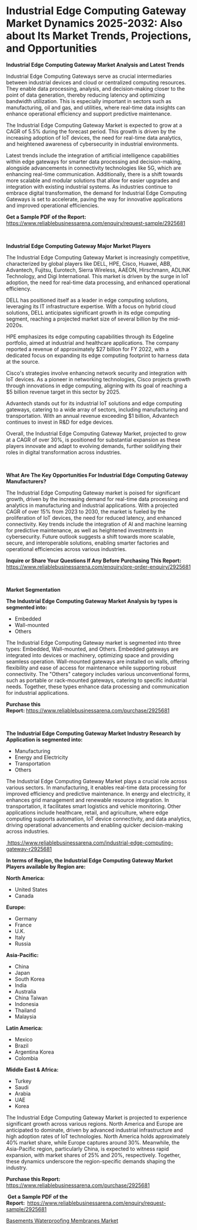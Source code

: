 <p><h1>Industrial Edge Computing Gateway Market Dynamics 2025-2032: Also about Its Market Trends, Projections, and Opportunities</h1></p><p><strong>Industrial Edge Computing Gateway Market Analysis and Latest Trends</strong></p>
<p><p>Industrial Edge Computing Gateways serve as crucial intermediaries between industrial devices and cloud or centralized computing resources. They enable data processing, analysis, and decision-making closer to the point of data generation, thereby reducing latency and optimizing bandwidth utilization. This is especially important in sectors such as manufacturing, oil and gas, and utilities, where real-time data insights can enhance operational efficiency and support predictive maintenance.</p><p>The Industrial Edge Computing Gateway Market is expected to grow at a CAGR of 5.5% during the forecast period. This growth is driven by the increasing adoption of IoT devices, the need for real-time data analytics, and heightened awareness of cybersecurity in industrial environments. </p><p>Latest trends include the integration of artificial intelligence capabilities within edge gateways for smarter data processing and decision-making, alongside advancements in connectivity technologies like 5G, which are enhancing real-time communication. Additionally, there is a shift towards more scalable and modular solutions that allow for easier upgrades and integration with existing industrial systems. As industries continue to embrace digital transformation, the demand for Industrial Edge Computing Gateways is set to accelerate, paving the way for innovative applications and improved operational efficiencies.</p></p>
<p><strong>Get a Sample PDF of the Report:&nbsp;</strong> <a href="https://www.reliablebusinessarena.com/enquiry/request-sample/2925681?utm_campaign=2819&utm_medium=2&utm_source=Github&utm_content=ia&utm_term=12032025&utm_id=industrial-edge-computing-gateway">https://www.reliablebusinessarena.com/enquiry/request-sample/2925681</a></p>
<p>&nbsp;</p>
<p><strong>Industrial Edge Computing Gateway Major Market Players</strong></p>
<p><p>The Industrial Edge Computing Gateway Market is increasingly competitive, characterized by global players like DELL, HPE, Cisco, Huawei, ABB, Advantech, Fujitsu, Eurotech, Sierra Wireless, AAEON, Hirschmann, ADLINK Technology, and Digi International. This market is driven by the surge in IoT adoption, the need for real-time data processing, and enhanced operational efficiency.</p><p>DELL has positioned itself as a leader in edge computing solutions, leveraging its IT infrastructure expertise. With a focus on hybrid cloud solutions, DELL anticipates significant growth in its edge computing segment, reaching a projected market size of several billion by the mid-2020s. </p><p>HPE emphasizes its edge computing capabilities through its Edgeline portfolio, aimed at industrial and healthcare applications. The company reported a revenue of approximately $27 billion for FY 2022, with a dedicated focus on expanding its edge computing footprint to harness data at the source.</p><p>Cisco's strategies involve enhancing network security and integration with IoT devices. As a pioneer in networking technologies, Cisco projects growth through innovations in edge computing, aligning with its goal of reaching a $5 billion revenue target in this sector by 2025. </p><p>Advantech stands out for its industrial IoT solutions and edge computing gateways, catering to a wide array of sectors, including manufacturing and transportation. With an annual revenue exceeding $1 billion, Advantech continues to invest in R&D for edge devices. </p><p>Overall, the Industrial Edge Computing Gateway Market, projected to grow at a CAGR of over 30%, is positioned for substantial expansion as these players innovate and adapt to evolving demands, further solidifying their roles in digital transformation across industries.</p></p>
<p>&nbsp;</p>
<p><strong>What Are The Key Opportunities For Industrial Edge Computing Gateway Manufacturers?</strong></p>
<p><p>The Industrial Edge Computing Gateway market is poised for significant growth, driven by the increasing demand for real-time data processing and analytics in manufacturing and industrial applications. With a projected CAGR of over 15% from 2023 to 2030, the market is fueled by the proliferation of IoT devices, the need for reduced latency, and enhanced connectivity. Key trends include the integration of AI and machine learning for predictive maintenance, as well as heightened investments in cybersecurity. Future outlook suggests a shift towards more scalable, secure, and interoperable solutions, enabling smarter factories and operational efficiencies across various industries.</p></p>
<p><strong>Inquire or Share Your Questions If Any Before Purchasing This Report:</strong> <a href="https://www.reliablebusinessarena.com/enquiry/pre-order-enquiry/2925681?utm_campaign=2819&utm_medium=2&utm_source=Github&utm_content=ia&utm_term=12032025&utm_id=industrial-edge-computing-gateway">https://www.reliablebusinessarena.com/enquiry/pre-order-enquiry/2925681</a></p>
<p>&nbsp;</p>
<p><strong>Market Segmentation</strong></p>
<p><strong>The Industrial Edge Computing Gateway Market Analysis by types is segmented into:</strong></p>
<p><ul><li>Embedded</li><li>Wall-mounted</li><li>Others</li></ul></p>
<p><p>The Industrial Edge Computing Gateway market is segmented into three types: Embedded, Wall-mounted, and Others. Embedded gateways are integrated into devices or machinery, optimizing space and providing seamless operation. Wall-mounted gateways are installed on walls, offering flexibility and ease of access for maintenance while supporting robust connectivity. The "Others" category includes various unconventional forms, such as portable or rack-mounted gateways, catering to specific industrial needs. Together, these types enhance data processing and communication for industrial applications.</p></p>
<p><strong>Purchase this Report:&nbsp;</strong><a href="https://www.reliablebusinessarena.com/purchase/2925681?utm_campaign=2819&utm_medium=2&utm_source=Github&utm_content=ia&utm_term=12032025&utm_id=industrial-edge-computing-gateway">https://www.reliablebusinessarena.com/purchase/2925681</a></p>
<p>&nbsp;</p>
<p><strong>The Industrial Edge Computing Gateway Market Industry Research by Application is segmented into:</strong></p>
<p><ul><li>Manufacturing</li><li>Energy and Electricity</li><li>Transportation</li><li>Others</li></ul></p>
<p><p>The Industrial Edge Computing Gateway Market plays a crucial role across various sectors. In manufacturing, it enables real-time data processing for improved efficiency and predictive maintenance. In energy and electricity, it enhances grid management and renewable resource integration. In transportation, it facilitates smart logistics and vehicle monitoring. Other applications include healthcare, retail, and agriculture, where edge computing supports automation, IoT device connectivity, and data analytics, driving operational advancements and enabling quicker decision-making across industries.</p></p>
<p><a href="https://www.reliablebusinessarena.com/industrial-edge-computing-gateway-r2925681?utm_campaign=2819&utm_medium=2&utm_source=Github&utm_content=ia&utm_term=12032025&utm_id=industrial-edge-computing-gateway">&nbsp;https://www.reliablebusinessarena.com/industrial-edge-computing-gateway-r2925681</a></p>
<p><strong>In terms of Region, the Industrial Edge Computing Gateway Market Players available by Region are:</strong></p>
<p>
    <p> <strong> North America: </strong>
        <ul>
            <li>United States</li>
            <li>Canada</li>
        </ul>
        </p> 
    <p> <strong> Europe: </strong>
        <ul>
            <li>Germany</li>
            <li>France</li>
            <li>U.K.</li>
            <li>Italy</li>
            <li>Russia</li>
        </ul>
        </p> 
    <p> <strong> Asia-Pacific: </strong>
        <ul>
            <li>China</li>
            <li>Japan</li>
            <li>South Korea</li>
            <li>India</li>
            <li>Australia</li>
            <li>China Taiwan</li>
            <li>Indonesia</li>
            <li>Thailand</li>
            <li>Malaysia</li>
        </ul>
        </p> 
    <p> <strong> Latin America: </strong>
        <ul>
            <li>Mexico</li>
            <li>Brazil</li>
            <li>Argentina Korea</li>
            <li>Colombia</li>
        </ul>
        </p> 
    <p> <strong> Middle East & Africa: </strong>
        <ul>
            <li>Turkey</li>
            <li>Saudi</li>
            <li>Arabia</li>
            <li>UAE</li>
            <li>Korea</li>
        </ul>
    </p>
    </p>
<p><p>The Industrial Edge Computing Gateway Market is projected to experience significant growth across various regions. North America and Europe are anticipated to dominate, driven by advanced industrial infrastructure and high adoption rates of IoT technologies. North America holds approximately 40% market share, while Europe captures around 30%. Meanwhile, the Asia-Pacific region, particularly China, is expected to witness rapid expansion, with market shares of 25% and 20%, respectively. Together, these dynamics underscore the region-specific demands shaping the industry.</p></p>
<p><strong>Purchase this Report: </strong><a href="https://www.reliablebusinessarena.com/purchase/2925681?utm_campaign=2819&utm_medium=2&utm_source=Github&utm_content=ia&utm_term=12032025&utm_id=industrial-edge-computing-gateway">https://www.reliablebusinessarena.com/purchase/2925681</a></p>
<p>&nbsp;<strong>Get a Sample PDF of the Report:&nbsp;&nbsp;</strong><a href="https://www.reliablebusinessarena.com/enquiry/request-sample/2925681?utm_campaign=2819&utm_medium=2&utm_source=Github&utm_content=ia&utm_term=12032025&utm_id=industrial-edge-computing-gateway">https://www.reliablebusinessarena.com/enquiry/request-sample/2925681</a></p>
<p><strong></strong></p>
<p><p><a href="https://github.com/briandahm87/Market-Research-Report-List-1/blob/main/basements-waterproofing-membranes-market.md?utm_campaign=2819&utm_medium=2&utm_source=Github&utm_content=ia&utm_term=12032025&utm_id=industrial-edge-computing-gateway">Basements Waterproofing Membranes Market</a></p></p>